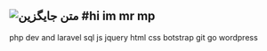 ![متن جایگزین](https://media.giphy.com/media/WUlplcMpOCEmTGBtBW/giphy.gif)
#hi im mr mp 
---
php dev and laravel
sql 
js jquery 
html 
css botstrap 
git 
go 
wordpress 
